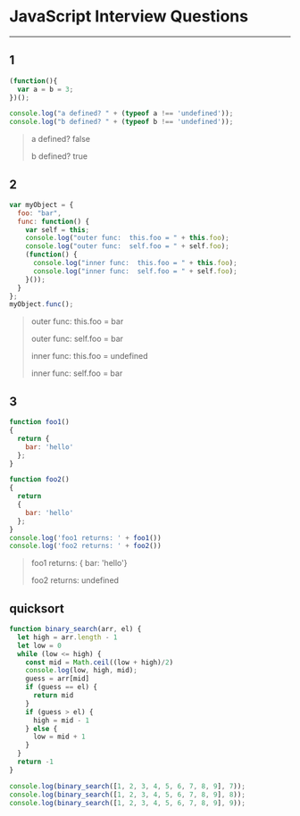 # JavaScript Interview Questions

___

## 1

``` js
(function(){
  var a = b = 3;
})();

console.log("a defined? " + (typeof a !== 'undefined'));
console.log("b defined? " + (typeof b !== 'undefined'));
```

>a defined? false
>
>b defined? true

## 2

``` js
var myObject = {
  foo: "bar",
  func: function() {
    var self = this;
    console.log("outer func:  this.foo = " + this.foo);
    console.log("outer func:  self.foo = " + self.foo);
    (function() {
      console.log("inner func:  this.foo = " + this.foo);
      console.log("inner func:  self.foo = " + self.foo);
    }());
  }
};
myObject.func();
```

>outer func:  this.foo = bar
>
>outer func:  self.foo = bar
>
>inner func:  this.foo = undefined
>
>inner func:  self.foo = bar

## 3

``` js
function foo1()
{
  return {
    bar: 'hello'
  };
}

function foo2()
{
  return
  {
    bar: 'hello'
  };
}
console.log('foo1 returns: ' + foo1())
console.log('foo2 returns: ' + foo2())
```

>foo1 returns: { bar: 'hello'}
>
>foo2 returns: undefined

## quicksort

``` js
function binary_search(arr, el) {
  let high = arr.length - 1
  let low = 0
  while (low <= high) {
    const mid = Math.ceil((low + high)/2)
    console.log(low, high, mid);
    guess = arr[mid]
    if (guess == el) {
      return mid
    }
    if (guess > el) {
      high = mid - 1
    } else {
      low = mid + 1
    }
  }
  return -1
}

console.log(binary_search([1, 2, 3, 4, 5, 6, 7, 8, 9], 7));
console.log(binary_search([1, 2, 3, 4, 5, 6, 7, 8, 9], 8));
console.log(binary_search([1, 2, 3, 4, 5, 6, 7, 8, 9], 9));
```
